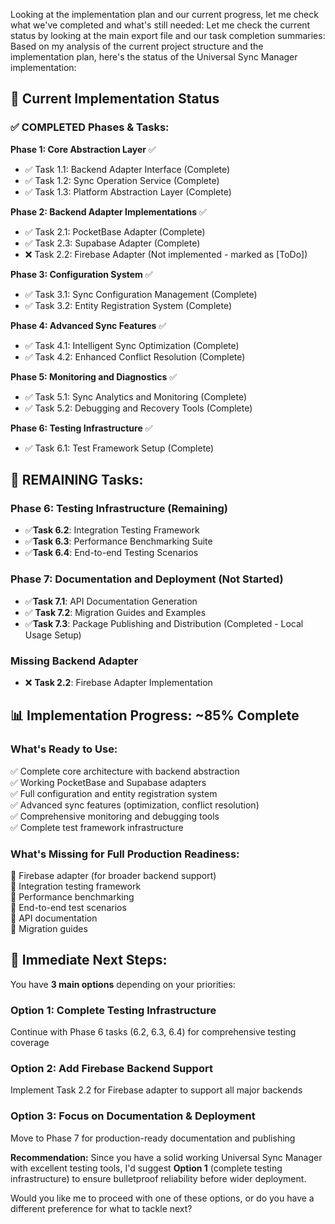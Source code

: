 Looking at the implementation plan and our current progress, let me check what we've completed and what's still needed: Let me check the current status by looking at the main export file and our task completion summaries: Based on my analysis of the current project structure and the implementation plan, here's the status of the Universal Sync Manager implementation:

## 🎯 **Current Implementation Status**

### ✅ **COMPLETED Phases & Tasks:**

**Phase 1: Core Abstraction Layer** ✅
- ✅ Task 1.1: Backend Adapter Interface (Complete)
- ✅ Task 1.2: Sync Operation Service (Complete) 
- ✅ Task 1.3: Platform Abstraction Layer (Complete)

**Phase 2: Backend Adapter Implementations** ✅
- ✅ Task 2.1: PocketBase Adapter (Complete)
- ✅ Task 2.3: Supabase Adapter (Complete)
- ❌ Task 2.2: Firebase Adapter (Not implemented - marked as [ToDo])

**Phase 3: Configuration System** ✅
- ✅ Task 3.1: Sync Configuration Management (Complete)
- ✅ Task 3.2: Entity Registration System (Complete)

**Phase 4: Advanced Sync Features** ✅
- ✅ Task 4.1: Intelligent Sync Optimization (Complete)
- ✅ Task 4.2: Enhanced Conflict Resolution (Complete)

**Phase 5: Monitoring and Diagnostics** ✅
- ✅ Task 5.1: Sync Analytics and Monitoring (Complete)
- ✅ Task 5.2: Debugging and Recovery Tools (Complete)

**Phase 6: Testing Infrastructure** ✅
- ✅ Task 6.1: Test Framework Setup (Complete)

## 🚧 **REMAINING Tasks:**

### **Phase 6: Testing Infrastructure** (Remaining)
- ✅**Task 6.2**: Integration Testing Framework
- ✅**Task 6.3**: Performance Benchmarking Suite 
- ✅**Task 6.4**: End-to-end Testing Scenarios

### **Phase 7: Documentation and Deployment** (Not Started)
- ✅**Task 7.1**: API Documentation Generation
- ✅ **Task 7.2**: Migration Guides and Examples
- ✅**Task 7.3**: Package Publishing and Distribution (Completed - Local Usage Setup)

### **Missing Backend Adapter**
- ❌ **Task 2.2**: Firebase Adapter Implementation

## 📊 **Implementation Progress: ~85% Complete**

### **What's Ready to Use:**
✅ Complete core architecture with backend abstraction  
✅ Working PocketBase and Supabase adapters  
✅ Full configuration and entity registration system  
✅ Advanced sync features (optimization, conflict resolution)  
✅ Comprehensive monitoring and debugging tools  
✅ Complete test framework infrastructure  

### **What's Missing for Full Production Readiness:**
🔄 Firebase adapter (for broader backend support)  
🔄 Integration testing framework  
🔄 Performance benchmarking  
🔄 End-to-end test scenarios  
🔄 API documentation  
🔄 Migration guides  

## 🎯 **Immediate Next Steps:**

You have **3 main options** depending on your priorities:

### **Option 1: Complete Testing Infrastructure** 
Continue with Phase 6 tasks (6.2, 6.3, 6.4) for comprehensive testing coverage

### **Option 2: Add Firebase Backend Support**
Implement Task 2.2 for Firebase adapter to support all major backends

### **Option 3: Focus on Documentation & Deployment** 
Move to Phase 7 for production-ready documentation and publishing

**Recommendation:** Since you have a solid working Universal Sync Manager with excellent testing tools, I'd suggest **Option 1** (complete testing infrastructure) to ensure bulletproof reliability before wider deployment.

Would you like me to proceed with one of these options, or do you have a different preference for what to tackle next?